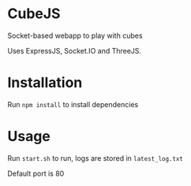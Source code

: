 # CubeJS
Socket-based webapp to play with cubes

Uses ExpressJS, Socket.IO and ThreeJS.


# Installation
Run `npm install` to install dependencies


# Usage
Run `start.sh` to run, logs are stored in `latest_log.txt`

Default port is 80
